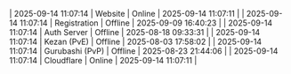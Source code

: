 | 2025-09-14 11:07:14 | Website | Online | 2025-09-14 11:07:11 |
| 2025-09-14 11:07:14 | Registration | Offline | 2025-09-09 16:40:23 |
| 2025-09-14 11:07:14 | Auth Server | Offline | 2025-08-18 09:33:31 |
| 2025-09-14 11:07:14 | Kezan (PvE) | Offline | 2025-08-03 17:58:02 |
| 2025-09-14 11:07:14 | Gurubashi (PvP) | Offline | 2025-08-23 21:44:06 |
| 2025-09-14 11:07:14 | Cloudflare | Online | 2025-09-14 11:07:11 |
